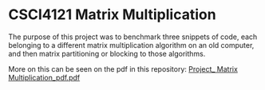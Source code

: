 # CSCI4121 Matrix Multiplication

The purpose of this project was to benchmark three snippets of code, each belonging to a different matrix multiplication algorithm on an old computer, and then matrix partitioning or blocking to those algorithms.

More on this can be seen on the pdf in this repository: [Project_ Matrix Multiplication_pdf.pdf](https://github.com/user-attachments/files/15568144/Project_.Matrix.Multiplication_pdf.pdf)
